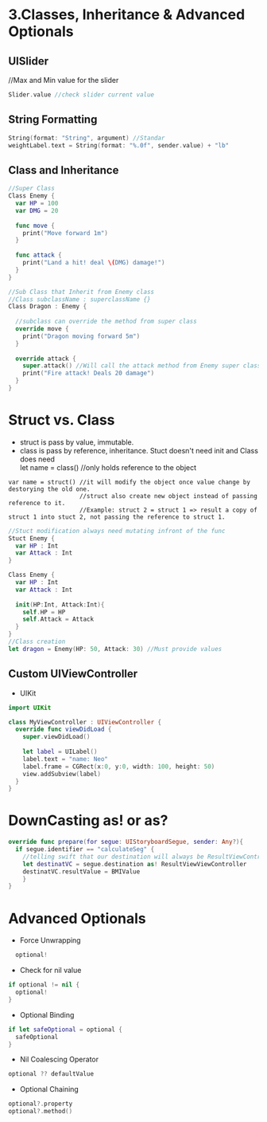 # 3.Classes, Inheritance & Advanced Optionals

## UISlider
//Max and Min value for the slider

```Swift
Slider.value //check slider current value
```

## String Formatting
```Swift
String(format: "String", argument) //Standar
weightLabel.text = String(format: "%.0f", sender.value) + "lb" 
```

## Class and Inheritance
```Swift 
//Super Class
Class Enemy {
  var HP = 100
  var DMG = 20
  
  func move {
    print("Move forward 1m")
  }
  
  func attack {
    print("Land a hit! deal \(DMG) damage!")
  }
}
```

```Swift
//Sub Class that Inherit from Enemy class
//Class subclassName : superclassName {}
Class Dragon : Enemy {
  
  //subclass can override the method from super class
  override move {
    print("Dragon moving forward 5m")
  }
  
  override attack {
    super.attack() //Will call the attack method from Enemy super class
    print("Fire attack! Deals 20 damage")
  }
}
```

# Struct vs. Class
- struct is pass by value, immutable.
- class is pass by reference, inheritance. 
Stuct doesn't need init and Class does need </br>
let name = class() //only holds reference to the object
```
var name = struct() //it will modify the object once value change by destorying the old one. 
                    //struct also create new object instead of passing reference to it.
                    //Example: struct 2 = struct 1 => result a copy of struct 1 into stuct 2, not passing the reference to struct 1.
```                    
```Swift
//Stuct modification always need mutating infront of the func
Stuct Enemy {
  var HP : Int
  var Attack : Int
}

Class Enemy {
  var HP : Int
  var Attack : Int
  
  init(HP:Int, Attack:Int){
    self.HP = HP
    self.Attack = Attack
  }
}
//Class creation
let dragon = Enemy(HP: 50, Attack: 30) //Must provide values
```

## Custom UIViewController
- UIKit

```Swift
import UIKit

class MyViewController : UIViewController {
  override func viewDidLoad {
    super.viewDidLoad()
    
    let label = UILabel()
    label.text = "name: Neo"
    label.frame = CGRect(x:0, y:0, width: 100, height: 50)
    view.addSubview(label)
  }
}
```
# DownCasting as! or as?

```Swift
override func prepare(for segue: UIStoryboardSegue, sender: Any?){
  if segue.identifier == "calculateSeg" {
    //telling swift that our destination will always be ResultViewControll through calculateSeg
    let destinatVC = segue.destination as! ResultViewViewController
    destinatVC.resultValue = BMIValue
    }
}
```

# Advanced Optionals
- Force Unwrapping
```Swift
  optional!
```
- Check for nil value
```Swift
if optional != nil {
  optional!
}
```
- Optional Binding
```Swift
if let safeOptional = optional {
  safeOptional
}
```
- Nil Coalescing Operator
```Swift
optional ?? defaultValue
```
- Optional Chaining 
```Swift
optional?.property
optional?.method()
```


